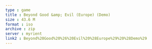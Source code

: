 ```yaml
---
type : game
title : Beyond Good &amp; Evil (Europe) (Demo)
size : 43.6 M
format : iso
archive : zip
server : myrient
link2 : Beyond%20Good%20%26%20Evil%20%28Europe%29%20%28Demo%29
---
```


